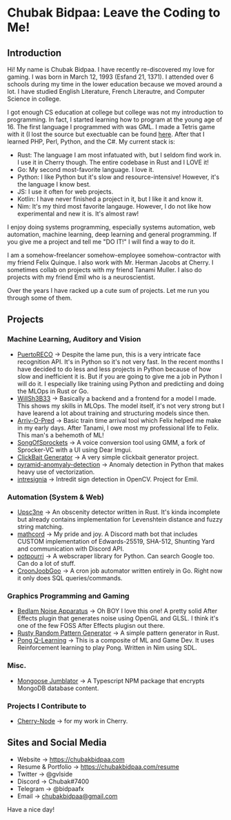 # Chubak Bidpaa: Leave the Coding to Me!

## Introduction

Hi! My name is Chubak Bidpaa. I have recently re-discovered my love for gaming. I was born in March 12, 1993 (Esfand 21, 1371). I attended over 6 schools during my time in the lower education because we moved around a lot. I have studied English Literature, French Literautre, and Computer Science in college. 

I got enough CS education at college but college was not my introduction to programming. In fact, I started learning how to program at the young age of 16. The first language I programmed with was GML. I made a Tetris game with it (I lost the source but exectuable can be found [here](http://drive.google.com/uc?id=1tiJwc8e0pNVODyk4CvkTIkNu7SqpwNcR). After that I learned PHP, Perl, Python, and the C#. My current stack is:

* Rust: The language I am most infatuated with, but I seldom find work in. I use it in Cherry though. The entire codebase in Rust and I LOVE it!
* Go: My second most-favorite language. I love it.
* Python: I like Python but it's slow and resource-intensive! However, it's the language I know best.
* JS: I use it often for web projects.
* Kotlin: I have never finished a project in it, but I like it and know it.
* Nim: It's my third most favorite langauge. However, I do not like how experimental and new it is. It's almost raw!

I enjoy doing systems programming, especially systems automation, web automation, machine learning, deep learning and general programming. If you give me a project and tell me "DO IT!" I will find a way to do it. 

I am a somehow-freelancer somehow-employee somehow-contractor with my friend Felix Quinque. I also work with Mr. Herman Jacobs at Cherry. I sometimes collab on projects with my friend Tanami Muller. I also do projects with my friend Emil who is a neuroscientist. 

Over the years I have racked up a cute sum of projects. Let me run you through some of them.

## Projects

### Machine Learning, Auditory and Vision

* [PuertoRECO](https://github.com/Chubek/PuertoRECO) -> Despite the lame pun, this is a very intricate face recognition API. It's in Python so it's not very fast. In the recent months I have decided to do less and less projects in Python because of how slow and inefficient it is. But if you are going to give me a job in Python I will do it. I especially like training using Python and predictiing and doing the MLOps in Rust or Go.
* [WillSh3B33](https://github.com/Chubek/will-sh3-b33) -> Basically a backend and a frontend for a model I made. This shows my skills in MLOps. The model itself, it's not very strong but I have learend a lot about training and structuring models since then.
* [Arriv-O-Pred](https://github.com/Chubek/Arriv-O-Pred) -> Basic train time arrival tool which Felix helped me make in my early days. After Tanami, I owe most my professional life to Felix. This man's a behemoth of ML!
* [SongOfSprockets](https://github.com/Chubek/SongOfTheSprockets) -> A voice conversion tool using GMM, a fork of Sprocker-VC with a UI using Dear Imgui.
* [ClickBait Generator](https://github.com/Chubek/clickbait-generator) -> A very simple clickbait generator project.
* [pyramid-anomyaly-detection](https://github.com/Chubek/pyramid-anomally-detection) -> Anomaly detection in Python that makes heavy use of vectorization.
* [intresignia](https://github.com/Chubek/intresignia) -> Intredit sign detection in OpenCV. Project for Emil.

### Automation (System & Web)
* [Upsc3ne](https://github.com/Chubek/upsc3ne) -> An obscenity detector written in Rust. It's kinda incomplete but already contains implementation for Levenshtein distance and fuzzy string matching.
* [mathcord](https://github.com/Chubek/mathcord) -> My pride and joy. A Discord math bot that includes CUSTOM implementation of Edwards-25519, SHA-512, Shunting Yard and communication with Discord API.
* [potpourri](https://github.com/Chubek/potpourri) -> A webscraper library for Python. Can search Google too. Can do a lot of stuff.
* [CroonJoobGoo](https://github.com/Chubek/CroonJoobGoo) -> A cron job automator written entirely in Go. Right now it only does SQL queries/commands.

### Graphics Programming and Gaming

* [Bedlam Noise Apparatus](https://github.com/Chubek/Bedlam-Noise-Apparatus) -> Oh BOY I love this one! A pretty solid After Effects plugin that generates noise using OpenGL and GLSL. I think it's one of the few FOSS After Effects plugisn out there. 
* [Rusty Random Pattern Generator](https://github.com/Chubek/rusty-random-pattern-generator) -> A simple pattern generator in Rust.
* [Pong Q-Learning](https://github.com/Chubek/pong-q-learning-nim) -> This is a composite of ML and Game Dev. It uses Reinforcement learning to play Pong. Written in Nim using SDL.


### Misc.

* [Mongoose Jumblator](https://github.com/Chubek/mongoose-jumblator) -> A Typescript NPM package that encrypts MongoDB database content. 


### Projects I Contribute to
* [Cherry-Node](https://github.com/CherryNetwork/Cherry-Node) -> for my work in Cherry.


## Sites and Social Media

* Website -> https://chubakbidpaa.com
* Resume & Portfolio -> https://chubakbidpaa.com/resume
* Twitter -> @gvlside
* Discord -> Chubak#7400
* Telegram -> @bidpaafx
* Email -> chubakbidpaa@gmail.com


Have a nice day!

